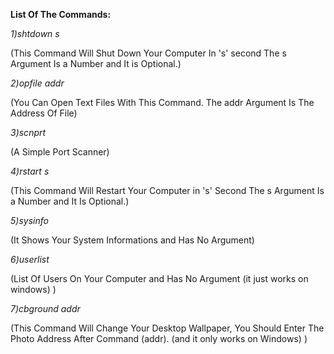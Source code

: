 


**List Of The Commands:**

_1)shtdown s_
	
(This Command Will Shut Down Your Computer In 's' second The s Argument Is a Number and It is Optional.)

_2)opfile addr_

(You Can Open Text Files With This Command. The addr Argument Is The Address Of File)

_3)scnprt_

(A Simple Port Scanner)

	
_4)rstart s_
	
(This Command Will Restart Your Computer in 's' Second The s Argument Is a Number and It Is Optional.)
	
_5)sysinfo_

(It Shows Your System Informations and Has No Argument)
	
_6)userlist_

(List Of Users On Your Computer and Has No Argument (it just works on windows) )
	
_7)cbground addr_

(This Command Will Change Your Desktop Wallpaper, You Should Enter The Photo Address After Command (addr). (and it only works on Windows) )
